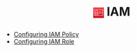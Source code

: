 # <p align="center"><img align="center" src="/source/images/logos/IAM_logo.PNG" width=5% height=5%> **IAM**</p>
- [Configuring IAM Policy](/how_to/iam/create_iam_policy.md)
- [Configuring IAM Role](/how_to/iam/create_iam_role.md)
